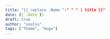 ```yaml
---
title: "{{ replace .Name "-" " " | title }}"
date: {{ .Date }}
draft: true
author: "soulsu"
tags: ["Theme", "Hugo"]
---
```



<!--more-->
